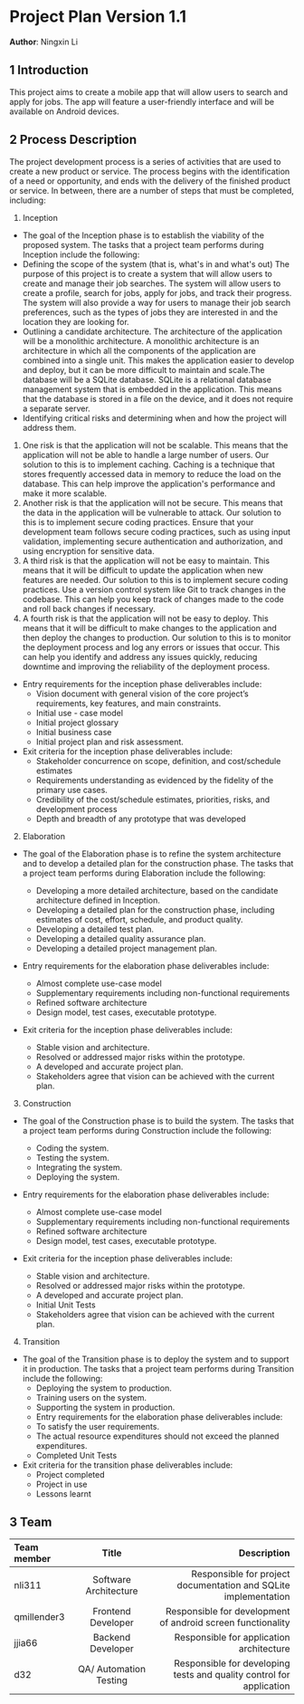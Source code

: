 # Project Plan Version 1.1

**Author**: Ningxin Li

## 1 Introduction

This project aims to create a mobile app that will allow users to search and apply for jobs. The app will feature a user-friendly interface and will be available on Android devices.

## 2 Process Description

The project development process is a series of activities that are used to create a new product or service. The process begins with the identification of a need or opportunity, and ends with the delivery of the finished product or service. In between, there are a number of steps that must be completed, including:
1. Inception 
- The goal of the Inception phase is to establish the viability of the proposed system. The tasks that a project team performs during Inception include the following:
- Defining the scope of the system (that is, what's in and what's out)
The purpose of this project is to create a system that will allow users to create and manage their job searches. The system will allow users to create a profile, search for jobs, apply for jobs, and track their progress. The system will also provide a way for users to manage their job search preferences, such as the types of jobs they are interested in and the location they are looking for.
- Outlining a candidate architecture.
The architecture of the application will be a monolithic architecture. A monolithic architecture is an architecture in which all the components of the application are combined into a single unit. This makes the application easier to develop and deploy, but it can be more difficult to maintain and scale.The database will be a SQLite database. SQLite is a relational database management system that is embedded in the application. This means that the database is stored in a file on the device, and it does not require a separate server.
- Identifying critical risks and determining when and how the project will address them.
1. One risk is that the application will not be scalable. This means that the application will not be able to handle a large number of users.
Our solution to this is to implement caching. Caching is a technique that stores frequently accessed data in memory to reduce the load on the database. This can help improve the application's performance and make it more scalable.
2. Another risk is that the application will not be secure. This means that the data in the application will be vulnerable to attack.
Our solution to this is to implement secure coding practices. Ensure that your development team follows secure coding practices, such as using input validation, implementing secure authentication and authorization, and using encryption for sensitive data.
3. A third risk is that the application will not be easy to maintain. This means that it will be difficult to update the application when new features are needed.
Our solution to this is to implement secure coding practices. Use a version control system like Git to track changes in the codebase. This can help you keep track of changes made to the code and roll back changes if necessary.
4. A fourth risk is that the application will not be easy to deploy. This means that it will be difficult to make changes to the application and then deploy the changes to production.
Our solution to this is to monitor the deployment process and log any errors or issues that occur. This can help you identify and address any issues quickly, reducing downtime and improving the reliability of the deployment process.
- Entry requirements for the inception phase deliverables include: 
  - Vision document with general vision of the core project’s requirements, key features, and main constraints. 
  - Initial use - case model
  - Initial project glossary 
  - Initial business case
  - Initial project plan and risk assessment.
- Exit criteria for the inception phase deliverables include: 
  - Stakeholder concurrence on scope, definition, and cost/schedule estimates
  - Requirements understanding as evidenced by the fidelity of the primary use cases.
  - Credibility of the cost/schedule estimates, priorities, risks, and development process
  - Depth and breadth of any prototype that was developed

2. Elaboration
- The goal of the Elaboration phase is to refine the system architecture and to develop a detailed plan for the construction phase. The tasks that a project team performs during Elaboration include the following:
  - Developing a more detailed architecture, based on the candidate architecture defined in Inception.
  - Developing a detailed plan for the construction phase, including estimates of cost, effort, schedule, and product quality.
  - Developing a detailed test plan.
  - Developing a detailed quality assurance plan.
  - Developing a detailed project management plan.
- Entry requirements for the elaboration phase deliverables include: 
  - Almost complete use-case model
  - Supplementary requirements including non-functional requirements
  - Refined software architecture
  - Design model, test cases, executable prototype.

- Exit criteria for the inception phase deliverables include: 
  - Stable vision and architecture.
  - Resolved or addressed major risks within the prototype.
  - A developed and accurate project plan.
  - Stakeholders agree that vision can be achieved with the current plan.

3. Construction 
- The goal of the Construction phase is to build the system. The tasks that a project team performs during Construction include the following:
  - Coding the system.
  - Testing the system.
  - Integrating the system.
  - Deploying the system.
- Entry requirements for the elaboration phase deliverables include: 
  - Almost complete use-case model
  - Supplementary requirements including non-functional requirements
  - Refined software architecture
  - Design model, test cases, executable prototype.

- Exit criteria for the inception phase deliverables include: 
  - Stable vision and architecture.
  - Resolved or addressed major risks within the prototype.
  - A developed and accurate project plan.
  - Initial Unit Tests
  - Stakeholders agree that vision can be achieved with the current plan.


4. Transition 
- The goal of the Transition phase is to deploy the system and to support it in production. The tasks that a project team performs during Transition include the following:
  - Deploying the system to production.
  - Training users on the system.
  - Supporting the system in production.
  - Entry requirements for the elaboration phase deliverables include: 
  - To satisfy the user requirements.
  - The actual resource expenditures should not exceed the planned expenditures.
  - Completed Unit Tests
- Exit criteria for the transition phase deliverables include: 
  - Project completed
  - Project in use
  - Lessons learnt


## 3 Team

| Team member | Title       | Description   |
| :---        |    :----:   |          ---: |
| nli311 | Software Architecture | Responsible for project documentation and SQLite implementation |
| qmillender3| Frontend Developer| Responsible for development of android screen functionality |
| jjia66   | Backend Developer| Responsible for application architecture|
| d32 | QA/ Automation Testing| Responsible for developing tests and quality control for application     |
